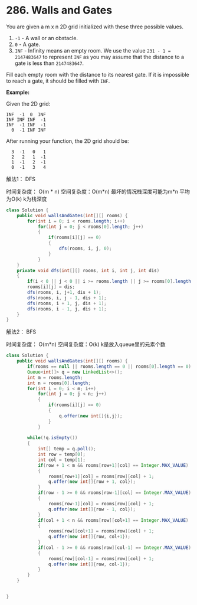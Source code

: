 # 286. Walls and Gates



You are given a m x n 2D grid initialized with these three possible values.

1. `-1` - A wall or an obstacle.
2. `0` - A gate.
3. `INF` - Infinity means an empty room. We use the value `231 - 1 = 2147483647` to represent `INF` as you may assume that the distance to a gate is less than `2147483647`.

Fill each empty room with the distance to its nearest gate. If it is impossible to reach a gate, it should be filled with `INF`.

**Example:** 

Given the 2D grid:

```text
INF  -1  0  INF
INF INF INF  -1
INF  -1 INF  -1
  0  -1 INF INF
```

After running your function, the 2D grid should be:

```text
  3  -1   0   1
  2   2   1  -1
  1  -1   2  -1
  0  -1   3   4
```

解法1： DFS

时间复杂度： O\(m \* n\) 空间复杂度：O\(m\*n\) 最坏的情况栈深度可能为m\*n 平均为O\(k\) k为栈深度

```java
class Solution {
    public void wallsAndGates(int[][] rooms) {
        for(int i = 0; i < rooms.length; i++)
            for(int j = 0; j < rooms[0].length; j++)
            {
                if(rooms[i][j] == 0)
                {
                    dfs(rooms, i, j, 0);
                }
            }
    }
    private void dfs(int[][] rooms, int i, int j, int dis)
    {
        if(i < 0 || j < 0 || i >= rooms.length || j >= rooms[0].length || rooms[i][j] < dis) return;
        rooms[i][j] = dis;
        dfs(rooms, i, j+1, dis + 1);
        dfs(rooms, i, j - 1, dis + 1);
        dfs(rooms, i + 1, j, dis + 1);
        dfs(rooms, i - 1, j, dis + 1);
    }
}
```

 解法2： BFS 

时间复杂度： O\(m\*n\) 空间复杂度：O\(k\)  k是放入queue里的元素个数

```java
class Solution {
    public void wallsAndGates(int[][] rooms) {
        if(rooms == null || rooms.length == 0 || rooms[0].length == 0) return;
        Queue<int[]> q = new LinkedList<>();
        int m = rooms.length;
        int n = rooms[0].length;
        for(int i = 0; i < m; i++)
            for(int j = 0; j < n; j++)
            {
                if(rooms[i][j] == 0)
                {
                    q.offer(new int[]{i,j});
                }
            }
        
        while(!q.isEmpty())
        {
            int[] temp = q.poll();
            int row = temp[0];
            int col = temp[1];
            if(row + 1 < m && rooms[row+1][col] == Integer.MAX_VALUE)
            {
                rooms[row+1][col] = rooms[row][col] + 1;
                q.offer(new int[]{row + 1, col});
            }
            if(row - 1 >= 0 && rooms[row-1][col] == Integer.MAX_VALUE)
            {
                rooms[row-1][col] = rooms[row][col] + 1;
                q.offer(new int[]{row - 1, col});
            }
            if(col + 1 < n && rooms[row][col+1] == Integer.MAX_VALUE)
            {
                rooms[row][col+1] = rooms[row][col] + 1;
                q.offer(new int[]{row, col+1});
            }
            if(col - 1 >= 0 && rooms[row][col-1] == Integer.MAX_VALUE)
            {
                rooms[row][col-1] = rooms[row][col] + 1;
                q.offer(new int[]{row, col-1});
            }
        }
    }
    

}
```



